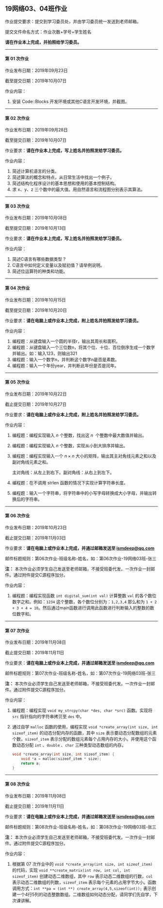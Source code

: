 ## 19网络03、04班作业


作业提交要求：提交到学习委员处，并由学习委员统一发送到老师邮箱。

提交文件命名方式：作业次数+学号+学生姓名

**请在作业本上完成，并拍照给学习委员。**

---

#### 第 01 次作业

作业发布日期：2019年09月23日

截至提交日期：2019年10月07日

作业内容：

1. 安装 Code::Blocks 开发环境或其他C语言开发环境，并截图。

---

#### 第 02 次作业

作业发布日期：2019年09月28日

截至提交日期：2019年10月07日

作业要求：**请在作业本上完成，写上姓名并拍照发给学习委员。**

作业内容：

1. 简述计算机语言的分类。
2. 简述算法的概念和特点，从日常生活中找出一个例子。
3. 简述结构化程序设计的基本思想和使用的基本控制结构。
4. 求 x、y、z 三个数中的最大值。用自然语言和流程图分别表示其算法。

---

#### 第 03 次作业

作业发布日期：2019年10月08日

截至提交日期：2019年10月13日

作业要求：**请在作业本上完成，写上姓名并拍照发给学习委员。**

作业内容：

1. 简述C语言有哪些数据类型？
2. C语言中如何定义变量以及赋初值？请举例说明。
3. 简述位运算符的种类和功能。

---

#### 第 04 次作业

作业发布日期：2019年10月15日

截至提交日期：2019年10月20日

作业要求：**请在电脑上或作业本上完成，附上姓名并拍照发给学习委员。**

作业内容：

1. 编程题：从键盘输入一个圆的半径r，输出其周长和面积。
2. 编程题：从键盘输入一个三位数n，将其个位、十位、百位倒序生成一个数字并输出。如：输入123，则输出321
3. 编程题：输入一个数字n，并判断这个数字n是否是素数。
4. 编程题：输入一个年份year，并判断此年份是否是闰年。

---

#### 第 05 次作业

作业发布日期：2019年10月22日

截止提交日期：2019年10月27日

作业要求：**请在电脑上或作业本上完成，附上姓名并拍照发给学习委员。**

作业内容：

1. 编程题：编程实现输入 $n$ 个整数，找出这 $n$  个整数中最大数值并输出。

2. 编程题：编程实现输入 $n$ 个整数，实现从小到大排序并输出。

3. 编程题：编程实现输入一个 $n \times n$ 大小的矩阵，输出其主对角线元素之和以及副对角线元素之和。

    主对角线：从左上到右下。副对角线：从右上到左下。

4. 编程题：在不调用 strlen 函数的情况下实现计算字符串长度。

5. 编程题：输入一个字符串，将字符串中的小写字母转换成大小字母，并输出转换后的字符串。

---

#### 第 06 次作业

作业发布日期：2019年10月23日

截止提交日期：2019年11月03日

作业要求：**请在电脑上或作业本上完成，并通过邮箱发送至 ismdeep@qq.com**

邮件标题规则：第06次作业-班级名称-姓名，如：第06次作业-19网络03班-张三

**注：** 本次作业必须学生自己发送至老师邮箱，不接受班委代发。一次作业一封邮件。通过附件提交C源程序加分。

作业内容：

1. 编程题：编程实现函数 `int digital_sum(int val)` 计算整数 `val` 的各个数位数字之和。例如：`1234` 这个整数，各个数位分别为：`1,2,3,4` 那么和为 `1 + 2 + 3 + 4 = 10`。然后通过main函数进行调用此函数进行判断输入的整数的数位数字和。


---

#### 第 07 次作业

作业发布日期：2019年11月08日

截止提交日期：2019年11月11日

作业要求：**请在电脑上或作业本上完成，并通过邮箱发送至 ismdeep@qq.com**

邮件标题规则：第07次作业-班级名称-姓名，如：第07次作业-19网络03班-张三

**注：** 本次作业必须学生自己发送至老师邮箱，不接受班委代发。一次作业一封邮件。通过附件提交C源程序加分。

作业内容：

1. 编程题：编程实现 `void my_strcpy(char *des, char *src)` 函数。实现将 `src` 指针指向的字符串拷贝至 `des` 中。

2. 通过自学 `malloc` 函数的使用，编程实现 `void *create_array(int size, int sizeof_item)` 的动态分配内存的函数，其中 `size` 表示要动态分配数组的元素个数，`sizeof_item` 表示分配的数组元素每个占用内存的大小。并使用这个函数动态分配 `int` 、`double` 、`char` 三种类型动态数组的内存。

    ```c
    void *create_array(int size, int sizeof_item) {
        void *a = malloc(sizeof_item * size);
        return a;
    }
    ```

    

---

#### 第 08 次作业

作业发布日期：2019年11月08日

截止提交日期：2019年11月11日

作业要求：**请在电脑上或作业本上完成，并通过邮箱发送至 ismdeep@qq.com**

邮件标题规则：第08次作业-班级名称-姓名，如：第08次作业-19网络03班-张三

**注：** 本次作业必须学生自己发送至老师邮箱，不接受班委代发。一次作业一封邮件。通过附件提交C源程序加分。

作业内容：

1. 根据第 07 次作业中的 `void *create_array(int size, int sizeof_item)` 的代码，实现 `void **create_matrix(int row, int col, int sizeof_item)` 创建动态二维数组，其中 `row` 表示动态二维数组的行数，`col` 表示动态二维数组的列数，`sizeof_item` 表示每个元素的占用字节大小。函数调用方式：`int **pa = (int **) create_array(4,5,sizeof(int));` 表示创建一个4行5列的动态整数数组。二维数组如何动态分配，请同学们先自学，下次课讲解。





<script type="text/x-mathjax-config">
        MathJax.Hub.Config({
            tex2jax: {inlineMath: [['$','$'], ['\\(','\\)']]},
            "HTML-CSS": {linebreaks: {automatic: true}}
        });
</script>
<script src="//cdn.bootcss.com/mathjax/2.7.5/MathJax.js?config=TeX-AMS-MML_HTMLorMML"></script>